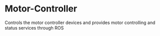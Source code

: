 # Motor-Controller
Controls the motor controller devices and provides motor controlling and status services through ROS
